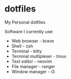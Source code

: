 # dotfiles
My Personal dotfiles

Software I currently use:
 - Web browser - brave
 - Shell - zsh
 - Terminal - kitty
 - Terminal multiplexer - tmux
 - Text editor - neovim
 - File manager - ranger
 - Window manager - i3
